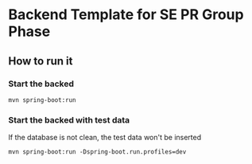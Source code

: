 # Backend Template for SE PR Group Phase

## How to run it

### Start the backed

`mvn spring-boot:run`

### Start the backed with test data

If the database is not clean, the test data won't be inserted

`mvn spring-boot:run -Dspring-boot.run.profiles=dev`
